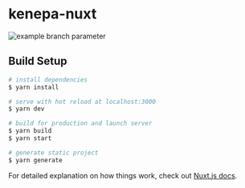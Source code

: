 # kenepa-nuxt

![example branch parameter](https://github.com/KenepaTech/kenepa-nuxt/workflows/testing/badge.svg?branch=dev)

## Build Setup

```bash
# install dependencies
$ yarn install

# serve with hot reload at localhost:3000
$ yarn dev

# build for production and launch server
$ yarn build
$ yarn start

# generate static project
$ yarn generate
```

For detailed explanation on how things work, check out [Nuxt.js docs](https://nuxtjs.org).
